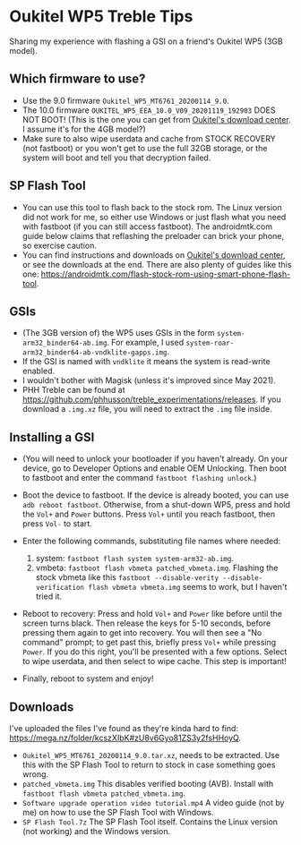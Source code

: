 # Oukitel WP5 Treble Tips

Sharing my experience with flashing a GSI on a friend's Oukitel WP5 (3GB model).



## Which firmware to use?

 - Use the 9.0 firmware `Oukitel_WP5_MT6761_20200114_9.0`.
 - The 10.0 firmware `OUKITEL_WP5_EEA_10.0_V09_20201119_192903` DOES NOT BOOT! (This is the one you can get from [Oukitel's download center](https://oukitel.com/pages/download-center). I assume it's for the 4GB model?)
 - Make sure to also wipe userdata and cache from STOCK RECOVERY (not fastboot) or you won't get to use the full 32GB storage, or the system will boot and tell you that decryption failed.



## SP Flash Tool

- You can use this tool to flash back to the stock rom. The Linux version did not work for me, so either use Windows or just flash what you need with fastboot (if you can still access fastboot). The androidmtk.com guide below claims that reflashing the preloader can brick your phone, so exercise caution.
- You can find instructions and downloads on [Oukitel's download center](https://oukitel.com/pages/download-center), or see the downloads at the end. There are also plenty of guides like this one: https://androidmtk.com/flash-stock-rom-using-smart-phone-flash-tool.



## GSIs

- (The 3GB version of) the WP5 uses GSIs in the form `system-arm32_binder64-ab.img`. For example, I used `system-roar-arm32_binder64-ab-vndklite-gapps.img`.
- If the GSI is named with `vndklite` it means the system is read-write enabled.
- I wouldn't bother with Magisk (unless it's improved since May 2021).
- PHH Treble can be found at https://github.com/phhusson/treble_experimentations/releases. If you download a `.img.xz` file, you will need to extract the `.img` file inside.



## Installing a GSI

- (You will need to unlock your bootloader if you haven't already. On your device, go to Developer Options and enable OEM Unlocking. Then boot to fastboot and enter the command `fastboot flashing unlock`.)

- Boot the device to fastboot. If the device is already booted, you can use `adb reboot fastboot`. Otherwise, from a shut-down WP5, press and hold the `Vol+` and `Power` buttons. Press `Vol+` until you reach fastboot, then press `Vol-` to start.
- Enter the following commands, substituting file names where needed:
  1. system: `fastboot flash system system-arm32-ab.img`.
  2. vmbeta: `fastboot flash vbmeta patched_vbmeta.img`. Flashing the stock vbmeta like this `fastboot --disable-verity --disable-verification flash vbmeta vbmeta.img` seems to work, but I haven't tried it.

- Reboot to recovery: Press and hold `Vol+` and `Power` like before until the screen turns black. Then release the keys for 5-10 seconds, before pressing them again to get into recovery. You will then see a "No command" prompt; to get past this, briefly press `Vol+` while pressing `Power`. If you do this right, you'll be presented with a few options. Select to wipe userdata, and then select to wipe cache. This step is important!
- Finally, reboot to system and enjoy!



## Downloads
I've uploaded the files I've found as they're kinda hard to find: https://mega.nz/folder/kcszXIbK#zU8v6Gyo81ZS3y2fsHHoyQ.

- `Oukitel_WP5_MT6761_20200114_9.0.tar.xz`, needs to be extracted. Use this with the SP Flash Tool to return to stock in case something goes wrong.
- `patched_vbmeta.img` This disables verified booting (AVB). Install with `fastboot flash vbmeta patched_vbmeta.img`.
- `Software upgrade operation video tutorial.mp4`  A video guide (not by me) on how to use the SP Flash Tool with Windows.
- `SP Flash Tool.7z` The SP Flash Tool itself. Contains the Linux version (not working) and the Windows version.
